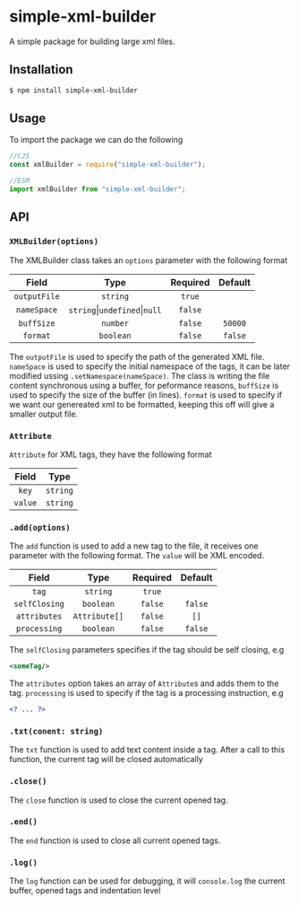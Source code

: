 # simple-xml-builder
A simple package for building large xml files.
## Installation
```sh
$ npm install simple-xml-builder
```
## Usage
To import the package we can do the following

```JavaScript
//CJS
const xmlBuilder = require("simple-xml-builder");

//ESM
import xmlBuilder from "simple-xml-builder";
```


## API
### `XMLBuilder(options)`
The XMLBuilder class takes an `options` parameter with the following format

Field | Type | Required | Default
:---:|:---:|:---:|:---:
`outputFile` | `string` | `true` |
`nameSpace` | `string`\|`undefined`\|`null` | `false` | 
`buffSize` | `number` | `false` | `50000`
`format` | `boolean` | `false` | `false`

The `outputFile` is used to specify the path of the generated XML file. `nameSpace` is used to specify the initial namespace of the tags, it can be later modified ussing `.setNamespace(nameSpace)`.
The class is writing the file content synchronous using a buffer, for peformance reasons, `buffSize` is used to specify the size of the buffer (in lines). `format` is used to specify if we want our genereated xml to be formatted, keeping this off will give a smaller output file.
### `Attribute`
`Attribute` for XML tags, they have the following format

Field | Type
:---:|:---:
`key` | `string`
`value` | `string`
### `.add(options)`
The `add` function is used to add a new tag to the file, it receives one parameter with the following format. The `value` will be XML encoded.

Field | Type | Required | Default
:---:|:---:|:---:|:---:
`tag` | `string` | `true` | 
`selfClosing` | `boolean` | `false` | `false`
`attributes` | `Attribute[]` | `false` | `[]`
`processing` | `boolean` | `false` | `false`

The `selfClosing` parameters specifies if the tag should be self closing, e.g
```XML
<someTag/>
```
The `attributes` option takes an array of `Attribute`s and adds them to the tag. `processing` is used to specify if the tag is a processing instruction, e.g
```XML
<? ... ?>
```
### `.txt(conent: string)`
The `txt` function is used to add text content inside a tag. After a call to this function, the current tag will be closed automatically
### `.close()`
The `close` function is used to close the current opened tag.
### `.end()`
The `end` function is used to close all current opened tags.
### `.log()`
The `log` function can be used for debugging, it will `console.log` the current buffer, opened tags and indentation level
